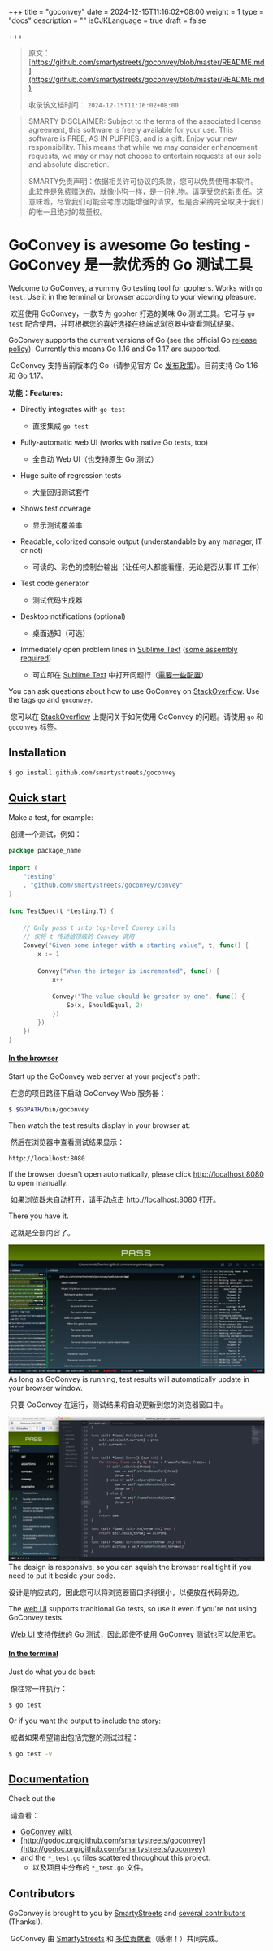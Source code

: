 +++
title = "goconvey"
date = 2024-12-15T11:16:02+08:00
weight = 1
type = "docs"
description = ""
isCJKLanguage = true
draft = false

+++

> 原文：[https://github.com/smartystreets/goconvey/blob/master/README.md](https://github.com/smartystreets/goconvey/blob/master/README.md)
>
> 收录该文档时间： `2024-12-15T11:16:02+08:00`

> SMARTY DISCLAIMER: Subject to the terms of the associated license agreement, this software is freely available for your use. This software is FREE, AS IN PUPPIES, and is a gift. Enjoy your new responsibility. This means that while we may consider enhancement requests, we may or may not choose to entertain requests at our sole and absolute discretion.
>
> ​	SMARTY免责声明：依据相关许可协议的条款，您可以免费使用本软件。此软件是免费赠送的，就像小狗一样，是一份礼物。请享受您的新责任。这意味着，尽管我们可能会考虑功能增强的请求，但是否采纳完全取决于我们的唯一且绝对的裁量权。



# GoConvey is awesome Go testing - GoConvey 是一款优秀的 Go 测试工具



Welcome to GoConvey, a yummy Go testing tool for gophers. Works with `go test`. Use it in the terminal or browser according to your viewing pleasure.

​	欢迎使用 GoConvey，一款专为 gopher 打造的美味 Go 测试工具。它可与 `go test` 配合使用，并可根据您的喜好选择在终端或浏览器中查看测试结果。

GoConvey supports the current versions of Go (see the official Go [release policy](https://golang.org/doc/devel/release#policy)). Currently this means Go 1.16 and Go 1.17 are supported.

​	GoConvey 支持当前版本的 Go（请参见官方 Go [发布政策](https://golang.org/doc/devel/release#policy)）。目前支持 Go 1.16 和 Go 1.17。

**功能：Features:**

- Directly integrates with `go test`
  - 直接集成 `go test`

- Fully-automatic web UI (works with native Go tests, too)
  - 全自动 Web UI（也支持原生 Go 测试）

- Huge suite of regression tests
  - 大量回归测试套件

- Shows test coverage
  - 显示测试覆盖率

- Readable, colorized console output (understandable by any manager, IT or not)
  - 可读的、彩色的控制台输出（让任何人都能看懂，无论是否从事 IT 工作）

- Test code generator
  - 测试代码生成器

- Desktop notifications (optional)
  - 桌面通知（可选）

- Immediately open problem lines in [Sublime Text](http://www.sublimetext.com/) ([some assembly required](https://github.com/asuth/subl-handler))
  - 可立即在 [Sublime Text](http://www.sublimetext.com/) 中打开问题行（[需要一些配置](https://github.com/asuth/subl-handler)）


You can ask questions about how to use GoConvey on [StackOverflow](http://stackoverflow.com/questions/ask?tags=goconvey,go&title=GoConvey%3A ). Use the tags `go` and `goconvey`.

​	您可以在 [StackOverflow](http://stackoverflow.com/questions/ask?tags=goconvey,go&title=GoConvey%3A) 上提问关于如何使用 GoConvey 的问题。请使用 `go` 和 `goconvey` 标签。

## Installation



```sh
$ go install github.com/smartystreets/goconvey
```



## [Quick start](https://github.com/smartystreets/goconvey/wiki#get-going-in-25-seconds)



Make a test, for example:

​	创建一个测试，例如：

```go
package package_name

import (
    "testing"
    . "github.com/smartystreets/goconvey/convey"
)

func TestSpec(t *testing.T) {

	// Only pass t into top-level Convey calls
    // 仅将 t 传递给顶级的 Convey 调用
	Convey("Given some integer with a starting value", t, func() {
		x := 1

		Convey("When the integer is incremented", func() {
			x++

			Convey("The value should be greater by one", func() {
				So(x, ShouldEqual, 2)
			})
		})
	})
}
```



#### [In the browser](https://github.com/smartystreets/goconvey/wiki/Web-UI)



Start up the GoConvey web server at your project's path:

​	在您的项目路径下启动 GoConvey Web 服务器：

```sh
$ $GOPATH/bin/goconvey
```



Then watch the test results display in your browser at:

​	然后在浏览器中查看测试结果显示：

```sh
http://localhost:8080
```



If the browser doesn't open automatically, please click [http://localhost:8080](http://localhost:8080/) to open manually.

​	如果浏览器未自动打开，请手动点击 [http://localhost:8080](http://localhost:8080/) 打开。

There you have it. 

​	这就是全部内容了。

[![img](_index_img/687474703a2f2f643739693166787372617234742e636c6f756466726f6e742e6e65742f676f636f6e7665792e636f2f67632d312d6461726b2e706e67.png)](https://camo.githubusercontent.com/cdb4799cb178a33dc6fbd7ddb52d01fab602a8c40879b6c7b9865b52570e3baf/687474703a2f2f643739693166787372617234742e636c6f756466726f6e742e6e65742f676f636f6e7665792e636f2f67632d312d6461726b2e706e67) As long as GoConvey is running, test results will automatically update in your browser window.

​	只要 GoConvey 在运行，测试结果将自动更新到您的浏览器窗口中。

[![img](_index_img/687474703a2f2f643739693166787372617234742e636c6f756466726f6e742e6e65742f676f636f6e7665792e636f2f67632d352d6461726b2e706e67.png)](https://camo.githubusercontent.com/97120deb65576d4982f0531defe5587ebc25c2737d7d93ac2b47edf0d4f5eaf9/687474703a2f2f643739693166787372617234742e636c6f756466726f6e742e6e65742f676f636f6e7665792e636f2f67632d352d6461726b2e706e67) The design is responsive, so you can squish the browser real tight if you need to put it beside your code.

​	设计是响应式的，因此您可以将浏览器窗口挤得很小，以便放在代码旁边。

The [web UI](https://github.com/smartystreets/goconvey/wiki/Web-UI) supports traditional Go tests, so use it even if you're not using GoConvey tests.

​	[Web UI](https://github.com/smartystreets/goconvey/wiki/Web-UI) 支持传统的 Go 测试，因此即使不使用 GoConvey 测试也可以使用它。

#### [In the terminal](https://github.com/smartystreets/goconvey/wiki/Execution)



Just do what you do best:

​	像往常一样执行：

```sh
$ go test
```



Or if you want the output to include the story:

​	或者如果希望输出包括完整的测试过程：

```sh
$ go test -v
```



## [Documentation](https://github.com/smartystreets/goconvey/wiki)



Check out the

​	请查看：

- [GoConvey wiki](https://github.com/smartystreets/goconvey/wiki),
- [http://godoc.org/github.com/smartystreets/goconvey](http://godoc.org/github.com/smartystreets/goconvey)
- and the `*_test.go` files scattered throughout this project.
  - 以及项目中分布的 `*_test.go` 文件。


## Contributors



GoConvey is brought to you by [SmartyStreets](https://github.com/smartystreets) and [several contributors](https://github.com/smartystreets/goconvey/graphs/contributors) (Thanks!).

​	GoConvey 由 [SmartyStreets](https://github.com/smartystreets) 和 [多位贡献者](https://github.com/smartystreets/goconvey/graphs/contributors)（感谢！）共同完成。
